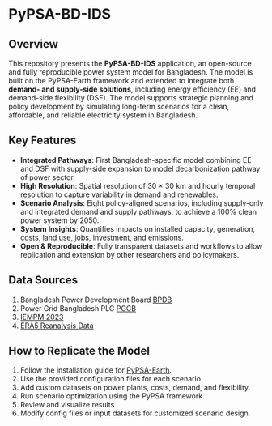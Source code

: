 # PyPSA-BD-IDS  

## Overview  
This repository presents the **PyPSA-BD-IDS** application, an open-source and fully reproducible power system model for Bangladesh. The model is built on the PyPSA-Earth framework and extended to integrate both **demand- and supply-side solutions**, including energy efficiency (EE) and demand-side flexibility (DSF). The model supports strategic planning and policy development by simulating long-term scenarios for a clean, affordable, and reliable electricity system in Bangladesh.  

## Key Features  
- **Integrated Pathways**: First Bangladesh-specific model combining EE and DSF with supply-side expansion to model decarbonization pathway of power sector.  
- **High Resolution**: Spatial resolution of 30 × 30 km and hourly temporal resolution to capture variability in demand and renewables.  
- **Scenario Analysis**: Eight policy-aligned scenarios, including supply-only and integrated demand and supply pathways, to achieve a 100% clean power system by 2050.  
- **System Insights**: Quantifies impacts on installed capacity, generation, costs, land use, jobs, investment, and emissions.  
- **Open & Reproducible**: Fully transparent datasets and workflows to allow replication and extension by other researchers and policymakers.  

## Data Sources  
1. Bangladesh Power Development Board [BPDB](https://bpdb.gov.bd/)
2. Power Grid Bangladesh PLC [PGCB](https://pgcb.gov.bd/)
3. [IEMPM 2023](https://powercell.portal.gov.bd/sites/default/files/files/powercell.portal.gov.bd/page/31883c99_43ce_4c3b_ad66_b51b0f535f4c/2023-12-10-09-41-852dab1f149e15bbf4c0f4d115b8c68e.pdf)
4. [ERA5 Reanalysis Data](https://cds.climate.copernicus.eu/datasets/reanalysis-era5-single-levels) 

## How to Replicate the Model  
1. Follow the installation guide for [PyPSA-Earth](https://github.com/pypsa-meets-earth/pypsa-earth).  
2. Use the provided configuration files for each scenario.  
3. Add custom datasets on power plants, costs, demand, and flexibility.  
4. Run scenario optimization using the PyPSA framework.  
5. Review and visualize results
6. Modify config files or input datasets for customized scenario design.  


